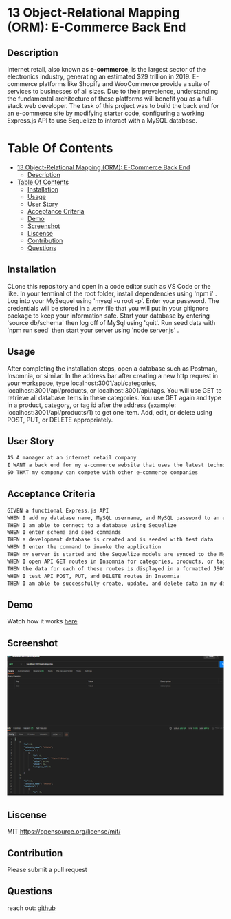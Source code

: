 # 13 Object-Relational Mapping (ORM): E-Commerce Back End
## Description
Internet retail, also known as **e-commerce**, is the largest sector of the electronics industry, generating an estimated $29 trillion in 2019. E-commerce platforms like Shopify and WooCommerce provide a suite of services to businesses of all sizes. Due to their prevalence, understanding the fundamental architecture of these platforms will benefit you as a full-stack web developer.
The task of this project was to build the back end for an e-commerce site by modifying starter code, configuring a working Express.js API to use Sequelize to interact with a MySQL database.
# Table Of Contents
- [13 Object-Relational Mapping (ORM): E-Commerce Back End](#13-object-relational-mapping-orm-e-commerce-back-end)
  - [Description](#description)
- [Table Of Contents](#table-of-contents)
  - [Installation](#installation)
  - [Usage](#usage)
  - [User Story](#user-story)
  - [Acceptance Criteria](#acceptance-criteria)
  - [Demo](#demo)
  - [Screenshot](#screenshot)
  - [Liscense](#liscense)
  - [Contribution](#contribution)
  - [Questions](#questions)

## Installation

CLone this repository and open in a code editor such as VS Code or the like. In your terminal of the root folder, install dependencies using 'npm i' . Log into your MySequel using 'mysql -u root -p'. Enter your password. The credentials will be stored in a .env file that you will put in your gitignore package to keep your information safe. Start your database by entering 'source db/schema' then log off of MySql using 'quit'. Run seed data with 'npm run seed' then start your server using 'node server.js' . 

## Usage
After completing the installation steps, open a database such as Postman, Insomnia, or similar. In the address bar after creating a new http request in your workspace, type localhost:3001/api/categories, localhost:3001/api/products, or localhost:3001/api/tags. You will use GET to retrieve all database items in these categories. You use GET again and type in a product, category, or tag id after the address (example: localhost:3001/api/products/1) to get one item. Add, edit, or delete using POST, PUT, or DELETE appropriately. 
## User Story
```md
AS A manager at an internet retail company
I WANT a back end for my e-commerce website that uses the latest technologies
SO THAT my company can compete with other e-commerce companies
```
## Acceptance Criteria
```md
GIVEN a functional Express.js API
WHEN I add my database name, MySQL username, and MySQL password to an environment variable file
THEN I am able to connect to a database using Sequelize
WHEN I enter schema and seed commands
THEN a development database is created and is seeded with test data
WHEN I enter the command to invoke the application
THEN my server is started and the Sequelize models are synced to the MySQL database
WHEN I open API GET routes in Insomnia for categories, products, or tags
THEN the data for each of these routes is displayed in a formatted JSON
WHEN I test API POST, PUT, and DELETE routes in Insomnia
THEN I am able to successfully create, update, and delete data in my database
```
## Demo

Watch how it works [here](https://watch.screencastify.com/v/s1ZGfGaWHO3f5X693WGU)

## Screenshot
 

![screenshot of postman](image.png)

## Liscense
MIT
https://opensource.org/license/mit/

## Contribution
Please submit a pull request 

## Questions

reach out: [github](https://github.com/sararosebud)